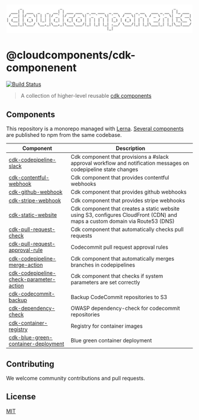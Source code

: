 ![cloudcomponents Logo](/logo.png)

# @cloudcomponents/cdk-componenent

[![Build Status](https://travis-ci.org/cloudcomponents/cdk-components.svg?branch=master)](https://travis-ci.org/cloudcomponents/cdk-components)

> A collection of higher-level reusable [cdk components](https://github.com/awslabs/aws-cdk)

## Components

This repository is a monorepo managed with [Lerna](https://github.com/lerna/lerna). [Several components](/packages) are published to npm from the same codebase.

| Component                                                                                    | Description                                                                                                                  |
| -------------------------------------------------------------------------------------------- | ---------------------------------------------------------------------------------------------------------------------------- |
| [cdk-codepipeline-slack](/packages/cdk-codepipeline-slack)                                   | Cdk component that provisions a #slack approval workflow and notification messages on codepipeline state changes             |
| [cdk-contentful-webhook](/packages/cdk-contentful-webhook)                                   | Cdk component that provides contentful webhooks                                                                              |
| [cdk-github-webhook](/packages/cdk-github-webhook)                                           | Cdk component that provides github webhooks                                                                                  |
| [cdk-stripe-webhook](/packages/cdk-stripe-webhook)                                           | Cdk component that provides stripe webhooks                                                                                  |
| [cdk-static-website](/packages/cdk-static-website)                                           | Cdk component that creates a static website using S3, configures CloudFront (CDN) and maps a custom domain via Route53 (DNS) |
| [cdk-pull-request-check](/packages/cdk-pull-request-check)                                   | Cdk component that automatically checks pull requests                                                                        |
| [cdk-pull-request-approval-rule](/packages/cdk-pull-request-approval-rule)                   | Codecommit pull request approval rules                                                                                       |
| [cdk-codepipeline-merge-action](/packages/cdk-codepipeline-merge-action)                     | Cdk component that automatically merges branches in codepipelines                                                            |
| [cdk-codepipeline-check-parameter-action](/packages/cdk-codepipeline-check-parameter-action) | Cdk component that checks if system parameters are set correctly                                                             |
| [cdk-codecommit-backup](/packages/cdk-codecommit-backup)                                     | Backup CodeCommit repositories to S3                                                                                         |
| [cdk-dependency-check](/packages/cdk-dependency-check)                                       | OWASP dependency-check for codecommit repositories                                                                           |
| [cdk-container-registry](/packages/cdk-container-registry)                                   | Registry for container images                                                                                                |
| [cdk-blue-green-container-deployment](/packages/cdk-blue-green-container-deployment)         | Blue green container deployment                                                                                              |

## Contributing

We welcome community contributions and pull requests.

## License

[MIT](LICENSE)
